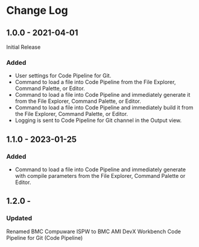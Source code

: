 # Change Log

## 1.0.0 - 2021-04-01
Initial Release
### Added
- User settings for Code Pipeline for Git.
- Command to load a file into Code Pipeline from the File Explorer, Command Palette, or Editor.
- Command to load a file into Code Pipeline and immediately generate it from the File Explorer, Command Palette, or Editor.
- Command to load a file into Code Pipeline and immediately build it from the File Explorer, Command Palette, or Editor.
- Logging is sent to Code Pipeline for Git channel in the Output view.

## 1.1.0 - 2023-01-25
### Added
- Command to load a file into Code Pipeline and immediately generate with compile parameters from the File Explorer, Command Palette or Editor.

## 1.2.0 - 
### Updated
Renamed BMC Compuware ISPW to BMC AMI DevX Workbench Code Pipeline for Git (Code Pipeline)

[//]: # (See https://keepachangelog.com/en/1.0.0/ for more details on structuring a change log)